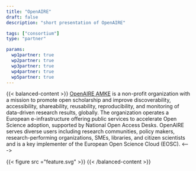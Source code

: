```yaml
---
title: "OpenAIRE"
draft: false
description: "short presentation of OpenAIRE"

tags: ["consortium"]
type: "partner" 

params:
  wp1partner: true
  wp2partner: true
  wp3partner: true
  wp4partner: true
  wp5partner: true
---
```


{{< balanced-content >}}
[OpenAIRE AMKE](https://www.openaire.eu) is a non-profit organization with a mission to promote open scholarship and improve discoverability, accessibility, shareability, reusability, reproducibility, and monitoring of data-driven research results, globally. The organization operates a European e-infrastructure offering public services to accelerate Open Science adoption, supported by National Open Access Desks. OpenAIRE serves diverse users including research communities, policy makers, research-performing organizations, SMEs, libraries, and citizen scientists and is a key implementer of the European Open Science Cloud (EOSC).
<--->

{{< figure src ="feature.svg" >}}
{{< /balanced-content >}}